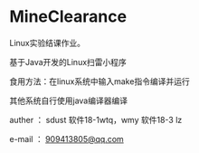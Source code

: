 # MineClearance

Linux实验结课作业。

基于Java开发的Linux扫雷小程序

食用方法：在linux系统中输入make指令编译并运行

其他系统自行使用java编译器编译

auther ： sdust 软件18-1wtq，wmy 软件18-3 lz

e-mail ： 909413805@qq.com

